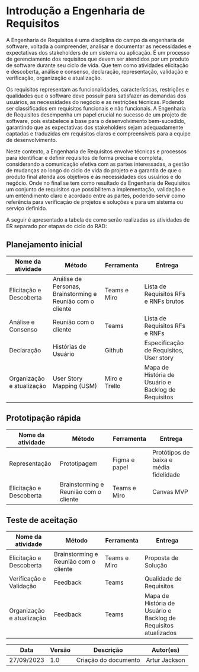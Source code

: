 # Introdução a Engenharia de Requisitos

A Engenharia de Requisitos é uma disciplina do campo da engenharia de software, voltada a compreender, analisar e documentar as necessidades e expectativas dos stakeholders de um sistema ou aplicação. É um processo  de gerenciamento dos requisitos que devem ser atendidos por um produto de software durante seu ciclo de vida. Que tem como atividades elicitação e descoberta, análise e consenso, declaração, representação, validação e verificação, organização e atualização.

Os requisitos representam as funcionalidades, características, restrições e qualidades que o software deve possuir para satisfazer as demandas dos usuários, as necessidades do negócio e as restrições técnicas. Podendo ser classificados em requisitos funcionais e não funcionais. A Engenharia de Requisitos desempenha um papel crucial no sucesso de um projeto de software, pois estabelece a base para o desenvolvimento bem-sucedido, garantindo que as expectativas dos stakeholders sejam adequadamente captadas e traduzidas em requisitos claros e compreensíveis para a equipe de desenvolvimento.

Neste contexto, a Engenharia de Requisitos envolve técnicas e processos para identificar e definir requisitos de forma precisa e completa, considerando a comunicação efetiva com as partes interessadas, a gestão de mudanças ao longo do ciclo de vida do projeto e a garantia de que o produto final atenda aos objetivos e às necessidades dos usuários e do negócio. Onde no final se tem como resultado da Engenharia de Requisitos um conjunto de requisitos que possibilitem a implementação, validação e um entendimento claro e acordado entre as partes, podendo servir como referência para verificação de projetos e soluções e para um sistema ou serviço definido.

A seguir é apresentado a tabela de como serão realizadas as atividades de ER separado por etapas do ciclo do RAD:

## Planejamento inicial

| Nome da atividade | Método | Ferramenta | Entrega |
| ---- | ------ | --------- | --------- |
| Elicitação e Descoberta | Análise de Personas, Brainstorming e Reunião com o cliente | Teams e Miro | Lista de Requisitos RFs e RNFs brutos |
| Análise e Consenso | Reunião com o cliente  | Teams | Lista de Requisitos RFs e RNFs |
| Declaração | Histórias de Usuário  | Github | Especificação de Requisitos, User story |
| Organização e atualização | User Story Mapping  (USM) | Miro e Trello | Mapa de História de Usuário e Backlog de Requisitos |

## Prototipação rápida

| Nome da atividade | Método | Ferramenta | Entrega |
| ---- | ------ | --------- | --------- |
| Representação | Prototipagem | Figma e papel | Protótipos de baixa e média fidelidade |
| Elicitação e Descoberta | Brainstorming e Reunião com o cliente | Teams e Miro | Canvas MVP |

## Teste de aceitação

| Nome da atividade | Método | Ferramenta | Entrega |
| ---- | ------ | --------- | --------- |
| Elicitação e Descoberta | Brainstorming e Reunião com o cliente | Teams e Miro | Proposta de Solução |
| Verificação e Validação | Feedback | Teams | Qualidade de Requisitos |
| Organização e atualização | Feedback | Teams | Mapa de História de Usuário e Backlog de Requisitos atualizados |

| Data | Versão | Descrição | Autor(es) |
| ---- | ------ | --------- | --------- |
| 27/09/2023 | 1.0 | Criação do documento | Artur Jackson |